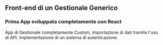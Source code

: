 ## Front-end di un Gestionale Generico

### Prima App sviluppata completamente con React
App di Gestionale completamente Custom, importazione di dati tramite l'uso di API.
Implementazione di un sistema di autenticazione.